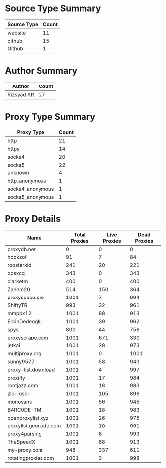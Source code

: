 # Source Type Summary

| Source Type | Count |
|-------------|-------|
| website | 11 |
| github | 15 |
| Github | 1 |


# Author Summary

| Author | Count |
|--------|-------|
| Rizsyad AR | 27 |


# Proxy Type Summary

| Proxy Type | Count |
|------------|-------|
| http | 21 |
| https | 14 |
| socks4 | 20 |
| socks5 | 22 |
| unknown | 4 |
| http_anonymous | 1 |
| socks4_anonymous | 1 |
| socks5_anonymous | 1 |


# Proxy Details

| Name | Total Proxies | Live Proxies | Dead Proxies |
|------|---------------|--------------|---------------|
| proxydb.net | 0 | 0 | 0 |
| hookzof | 91 | 7 | 84 |
| roosterkid | 241 | 20 | 221 |
| opsxcq | 343 | 0 | 343 |
| clarketm | 400 | 0 | 400 |
| Zaeem20 | 514 | 150 | 364 |
| proxyspace.pro | 1001 | 7 | 994 |
| ShiftyTR | 993 | 32 | 961 |
| mmppx12 | 1001 | 88 | 913 |
| ErcinDedeoglu | 1001 | 39 | 962 |
| spys | 800 | 44 | 756 |
| proxyscrape.com | 1001 | 671 | 330 |
| jetkai | 1001 | 28 | 973 |
| multiproxy.org | 1001 | 0 | 1001 |
| sunny9577 | 1001 | 58 | 943 |
| proxy-list.download | 1001 | 4 | 997 |
| proxifly | 1001 | 17 | 984 |
| rootjazz.com | 1001 | 18 | 983 |
| zloi-user | 1001 | 105 | 896 |
| monosans | 1001 | 56 | 945 |
| B4RC0DE-TM | 1001 | 18 | 983 |
| openproxylist.xyz | 1001 | 26 | 975 |
| proxylist.geonode.com | 1001 | 10 | 991 |
| proxy4parsing | 1001 | 8 | 993 |
| TheSpeedX | 1001 | 88 | 913 |
| my-proxy.com | 948 | 337 | 611 |
| rotatingproxies.com | 1001 | 3 | 998 |
